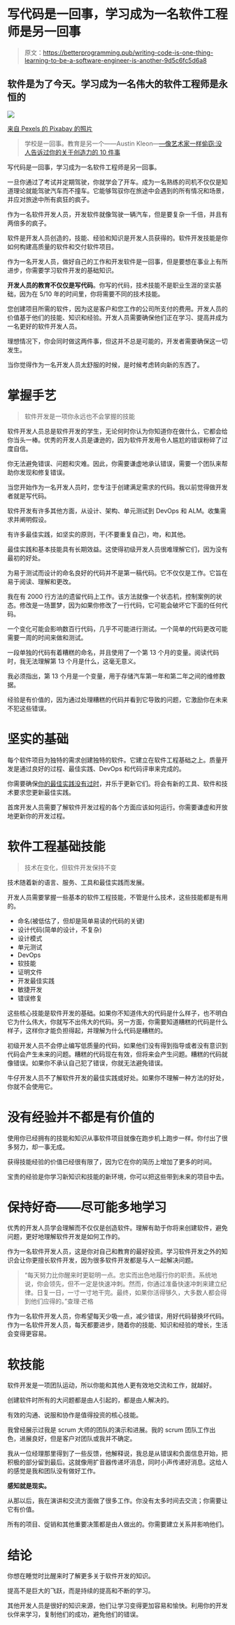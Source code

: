# 写代码是一回事，学习成为一名软件工程师是另一回事

> 原文：<https://betterprogramming.pub/writing-code-is-one-thing-learning-to-be-a-software-engineer-is-another-9d5c6fc5d6a8>

## 软件是为了今天。学习成为一名伟大的软件工程师是永恒的

![](img/c6e834652990be977863698d1955c5de.png)

[来自 Pexels 的 Pixabay 的照片](https://www.pexels.com/photo/flowers-grass-meadow-time-36351/)

> 学校是一回事。教育是另一个——Austin Kleon—[—像艺术家一样偷窃:没人告诉过你的关于创造力的 10 件事](https://amzn.to/3NGg3A1)

写代码是一回事，学习成为一名软件工程师是另一回事。

一旦你通过了考试并定期驾驶，你就学会了开车。成为一名熟练的司机不仅仅是知道理论就能驾驶汽车而不撞车。它能够驾驭你在旅途中会遇到的所有情况和场景，并应对旅途中所有疯狂的疯子。

作为一名软件开发人员，开发软件就像驾驶一辆汽车，但是要复杂一千倍，并且有两倍多的疯子。

软件是开发人员创造的，技能、经验和知识是开发人员获得的。软件开发技能是你如何构建高质量的软件和交付软件项目。

作为一名开发人员，做好自己的工作和开发软件是一回事，但是要想在事业上有所进步，你需要学习软件开发的基础知识。

**开发人员的教育不仅仅是写代码**。你写的代码，技术技能不是职业生涯的坚实基础，因为在 5/10 年的时间里，你将需要不同的技术技能。

您创建项目所需的软件，因为这是客户和您工作的公司所支付的费用。开发人员的价值基于他们的技能、知识和经验。开发人员需要确保他们正在学习、提高并成为一名更好的软件开发人员。

理想情况下，你会同时做这两件事，但这并不总是可能的，开发者需要确保这一切发生。

当你觉得作为一名开发人员太舒服的时候，是时候考虑转向新的东西了。

# 掌握手艺

> 软件开发是一项你永远也不会掌握的技能

软件开发人员总是软件开发的学生，无论何时你认为你知道你在做什么，它都会给你当头一棒。优秀的开发人员是谦逊的，因为软件开发用令人尴尬的错误粉碎了过度自信。

你无法避免错误、问题和灾难。因此，你需要谦虚地承认错误，需要一个团队来帮助你发现和修复错误。

当您开始作为一名开发人员时，您专注于创建满足需求的代码。我以前觉得做开发者就是写代码。

软件开发有许多其他方面，从设计、架构、单元测试到 DevOps 和 ALM。收集需求并阐明假设。

有许多最佳实践，如坚实的原则，干(不要重复自己)，吻，和其他。

最佳实践和基本技能具有长期效益。这使得初级开发人员很难理解它们，因为没有最初的好处。

为易于测试而设计的命名良好的代码并不是第一稿代码。它不仅仅是工作。它旨在易于阅读、理解和更改。

我在有 2000 行方法的遗留代码上工作。该方法就像一个状态机，控制案例的状态。修改是一场噩梦，因为如果你修改了一行代码，它可能会破坏它下面的任何代码。

一个变化可能会影响数百行代码，几乎不可能进行测试。一个简单的代码更改可能需要一周的时间来做和测试。

一段单独的代码有着糟糕的命名，并且使用了一个第 13 个月的变量。阅读代码时，我无法理解第 13 个月是什么，这毫无意义。

我必须指出，第 13 个月是一个变量，用于存储汽车第一年和第二年之间的维修数据。

经验是有价值的，因为通过处理糟糕的代码并看到它导致的问题，它激励你在未来不犯这些错误。

# **坚实的基础**

每个软件项目为独特的需求创建独特的软件。它建立在软件工程基础之上。质量开发是通过良好的过程、最佳实践、DevOps 和代码评审来完成的。

你需要确保[你的最佳实践没有过时](https://thehosk.medium.com/are-your-best-practices-out-of-date-c0bfa2827f0)，并乐于更新它们。将会有新的工具、软件和技术要求您更新最佳实践。

首席开发人员需要了解软件开发过程的各个方面应该如何运行。你需要谦虚和开放地更新你的开发过程。

# **软件工程基础技能**

> 技术在变化，但软件开发保持不变

技术随着新的语言、服务、工具和最佳实践而发展。

开发人员需要掌握一些基本的软件工程技能，不管是什么技术，这些技能都是有用的。

*   命名(被低估了，但却是简单易读的代码的关键)
*   设计代码(简单的设计，不复杂)
*   设计模式
*   单元测试
*   DevOps
*   软技能
*   证明文件
*   开发最佳实践
*   敏捷开发
*   错误修复

这些核心技能是软件开发的基础。如果你不知道伟大的代码是什么样子，也不明白它为什么伟大，你就写不出伟大的代码。另一方面，你需要知道糟糕的代码是什么样子，这样你才能负担得起，并理解为什么代码是糟糕的。

初级开发人员不会停止编写低质量的代码，如果他们没有得到指导或者没有意识到代码会产生未来的问题。糟糕的代码现在有效，但将来会产生问题。糟糕的代码就像错误。如果你不承认自己犯了错误，你就无法避免错误。

牛仔开发人员不了解软件开发的最佳实践或好处。如果你不理解一种方法的好处，你就不会使用它。

# **没有经验并不都是有价值的**

使用你已经拥有的技能和知识从事软件项目就像在跑步机上跑步一样。你付出了很多努力，却一事无成。

获得技能经验的价值已经很有限了，因为它在你的简历上增加了更多的时间。

宝贵的经验是你学习新知识和技能的新环境，你可以把这些带到未来的项目中去。

# **保持好奇——尽可能多地学习**

优秀的开发人员学会理解而不仅仅是创造软件。理解有助于你将来创建软件，避免问题，更好地理解软件开发是如何工作的。

作为一名软件开发人员，这是你对自己和教育的最好投资。学习软件开发之外的知识会让你更擅长软件开发，因为很多软件开发都是与人一起解决问题。

> “每天努力比你醒来时更聪明一点。忠实而出色地履行你的职责。系统地说，你会领先，但不一定是快速冲刺。然而，你通过准备快速冲刺来建立纪律。日复一日，一寸一寸地干完。最终，如果你活得够久，大多数人都会得到他们应得的。”查理·芒格

作为一名软件开发人员，你希望每天少吸一点，减少错误，用好代码替换坏代码。作为一名软件开发人员，每天都要进步，随着你的技能、知识和经验的增长，生活会变得更容易。

# 软技能

软件开发是一项团队运动，所以你能和其他人更有效地交流和工作，就越好。

创建软件时所有的大问题都是由人引起的，都是由人解决的。

有效的沟通、说服和协作是值得投资的核心技能。

我曾经展示过我是 scrum 大师的团队的演示和进展。我的 scrum 团队工作出色，进展良好，但是客户对团队或我并不确定。

我从一位经理那里得到了一些反馈，他解释说，我总是从错误和负面信息开始，把积极的部分留到最后。这就像用扩音器传递坏消息，同时小声传递好消息。这给人的感觉是我和团队没有做好工作。

**感知就是现实。**

从那以后，我在演讲和交流方面做了很多工作。你没有太多时间去交流；你需要让它有价值。

所有的项目、促销和其他重要决策都是由人做出的。你需要建立关系并影响他们。

# 结论

你想在睡觉时比醒来时了解更多关于软件开发的知识。

提高不是巨大的飞跃，而是持续的提高和不断的学习。

其他开发人员是很好的知识来源，他们让学习变得更加容易和愉快。利用你的开发伙伴来学习，复制他们的成功，避免他们的错误。